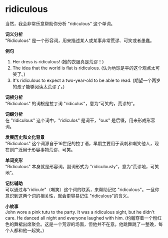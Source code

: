 # ridiculous

当然，我会非常乐意帮助你分析 "ridiculous" 这个单词。

  

**词义分析**  
"Ridiculous" 是一个形容词，用来描述某人或某事非常荒谬、可笑或者愚蠢。

  

**例句**

  

1.  Her dress is ridiculous! (她的衣服真是荒谬！)
2.  The idea that the world is flat is ridiculous. (认为地球是平的这个观点太可笑了。)
3.  It's ridiculous to expect a two-year-old to be able to read. (期望一个两岁的孩子能够阅读太荒谬了。)

  

**词根分析**  
"Ridiculous" 的词根是拉丁词 "ridiculus"，意为“可笑的，荒谬的”。

  

**词缀分析**  
在 "ridiculous" 这个词中，"ridiculos" 是词干，"ous" 是后缀，用来形成形容词。

  

**发展历史和文化背景**  
"Ridiculous" 这个词源自于16世纪的拉丁语，早期主要用于讽刺和嘲笑他人，现在则广泛用于形容事物荒谬、可笑。

  

**单词变形**  
"Ridiculous" 本身就是形容词。副词形式为 "ridiculously"，意为“荒谬地，可笑地”。

  

**记忆辅助**  
可以通过与"ridicule"（嘲笑）这个词的联系，来帮助记忆 "ridiculous"。一旦你意识到这两个词的相关性，就会更容易记住 "ridiculous"的含义。

  

**小故事**  
John wore a pink tutu to the party. It was a ridiculous sight, but he didn't care. He danced all night and everyone laughed with him. (约翰穿着一个粉红色的舞裙出席聚会。这是一个荒谬的场面，但他并不在意。他跳舞跳了一整晚，每个人都和他一起笑。)
